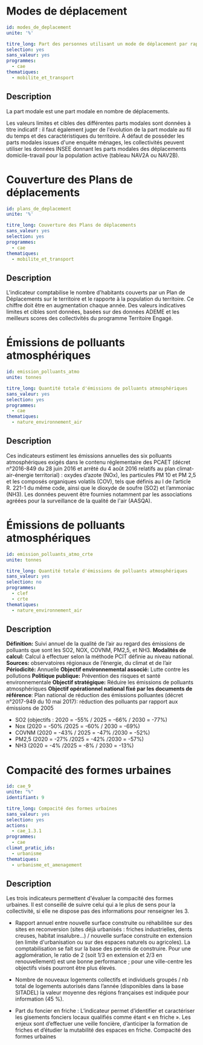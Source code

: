 # Modes de déplacement
```yaml
id: modes_de_deplacement
unite: '%'

titre_long: Part des personnes utilisant un mode de déplacement par rapport à l'ensemble des personnes qui se déplacent
selection: yes
sans_valeur: yes
programmes:
  - cae
thematiques:
  - mobilite_et_transport
```
## Description
La part modale est une part modale en nombre de déplacements.

Les valeurs limites et cibles des différentes parts modales sont données à titre indicatif : il faut également juger de l'évolution de la part modale au fil du temps et des caractéristiques du territoire. À défaut de posséder les parts modales issues d'une enquête ménages, les collectivités peuvent utiliser les données INSEE donnant les parts modales des déplacements domicile-travail pour la population active (tableau NAV2A ou NAV2B).

# Couverture des Plans de déplacements 
```yaml
id: plans_de_deplacement
unite: '%'

titre_long: Couverture des Plans de déplacements
sans_valeur: yes
selection: yes
programmes:
  - cae
thematiques:
  - mobilite_et_transport
```
## Description
L'indicateur comptabilise le nombre d'habitants couverts par un Plan de Déplacements sur le territoire et le rapporte à la population du territoire. Ce chiffre doit être en augmentation chaque année. Des valeurs indicatives limites et cibles sont données, basées sur des données ADEME et les meilleurs scores des collectivités du programme Territoire Engagé.

# Émissions de polluants atmosphériques 
```yaml
id: emission_polluants_atmo
unite: tonnes

titre_long: Quantité totale d'émissions de polluants atmosphériques
sans_valeur: yes
selection: yes
programmes:
  - cae
thematiques:
  - nature_environnement_air
```
## Description
Ces indicateurs estiment les émissions annuelles des six polluants atmosphériques exigés dans le contenu réglementaire des PCAET (décret n°2016-849 du 28 juin 2016 et arrêté du 4 août 2016 relatifs au plan climat-air-énergie territorial) : oxydes d’azote (NOx), les particules PM 10 et PM 2,5 et les composés organiques volatils (COV), tels que définis au I de l’article R. 221-1 du même code, ainsi que le dioxyde de soufre (SO2) et l’ammoniac (NH3).
Les données peuvent être fournies notamment par les associations agréées pour la surveillance de la qualité de l'air (AASQA). 

# Émissions de polluants atmosphériques 
```yaml
id: emission_polluants_atmo_crte
unite: tonnes

titre_long: Quantité totale d'émissions de polluants atmosphériques
sans_valeur: yes
selection: no
programmes:
  - clef
  - crte
thematiques:
  - nature_environnement_air
```
## Description
**Définition:** Suivi annuel de la qualité de l’air au regard des émissions de polluants que sont les SO2, NOX, COVNM, PM2,5, et NH3.
**Modalités de calcul:** Calcul à effectuer selon la méthode PCIT définie au niveau national.
**Sources:** observatoires régionaux de l’énergie, du climat et de l’air
**Périodicité:** Annuelle
**Objectif environnemental associé:** Lutte contre les pollutions
**Politique publique:** Prévention des risques et santé environnementale
**Objectif stratégique:** Réduire les émissions de polluants atmosphériques
**Objectif opérationnel national fixé par les documents de référence**: Plan national de réduction des émissions polluantes (décret n°2017-949 du 10 mai 2017): réduction des polluants par rapport aux émissions de 2005
- SO2 (objectifs : 2020 = -55% / 2025 = -66% / 2030 = -77%)
- Nox (2020 = -50% /2025 = -60% / 2030 = -69%)
- COVNM (2020 = -43% / 2025 = -47% /2030 = -52%)
- PM2,5 (2020 = -27% /2025 = -42% /2030 = -57%)
- NH3 (2020 = -4% /2025 = -8% / 2030 = -13%)


# Compacité des formes urbaines
```yaml
id: cae_9
unite: "%"
identifiant: 9

titre_long: Compacité des formes urbaines
sans_valeur: yes
selection: yes
actions:
  - cae_1.3.1
programmes:
  - cae
climat_pratic_ids:
  - urbanisme
thematiques:
  - urbanisme_et_amenagement
```
## Description
Les trois indicateurs permettent d'évaluer la compacité des formes urbaines. Il est conseillé de suivre celui qui a le plus de sens pour la collectivité, si elle ne dispose pas des informations pour renseigner les 3.

- Rapport annuel entre nouvelle surface construite ou réhabilitée sur des sites en reconversion (sites déjà urbanisés : friches industrielles, dents creuses, habitat insalubre...) / nouvelle surface construite en extension (en limite d'urbanisation ou sur des espaces naturels ou agricoles). La comptabilisation se fait sur la base des permis de construire. Pour une agglomération, le ratio de 2 (soit 1/3 en extension et 2/3 en renouvellement) est une bonne performance ; pour une ville-centre les objectifs visés pourront être plus élevés.

- Nombre de nouveaux logements collectifs et individuels groupés / nb total de logements autorisés dans l’année (disponibles dans la base SITADEL) la valeur moyenne des régions françaises est indiquée pour information (45 %).

- Part du foncier en friche : L’indicateur permet d’identifier et caractériser les gisements fonciers locaux qualifiés comme étant « en friche ». Les enjeux sont d’effectuer une veille foncière, d’anticiper la formation de friches et d’étudier la mutabilité des espaces en friche. Compacité des formes urbaines
